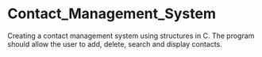 # Contact_Management_System
Creating a contact management system using structures in C. The program should allow the user to add, delete, search and display contacts. 
